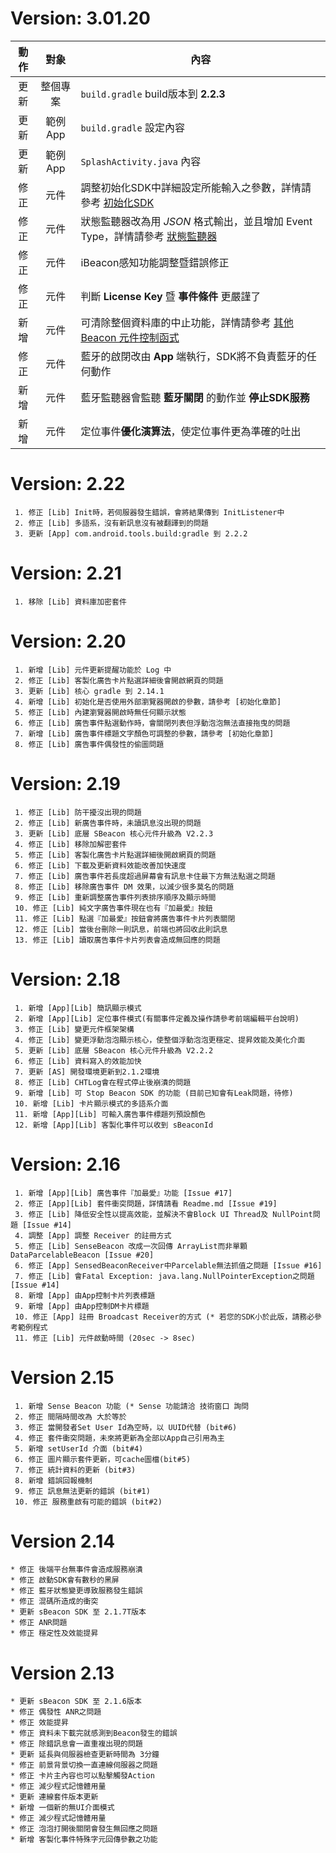 # Version: 3.01.20 #
|  動作  |  對象   | 內容                                       |
| :--: | :---: | ---------------------------------------- |
|  更新  | 整個專案  | `build.gradle` build版本到 **2.2.3**        |
|  更新  | 範例App | `build.gradle` 設定內容                      |
|  更新  | 範例App | `SplashActivity.java` 內容                 |
|  修正  |  元件   | 調整初始化SDK中詳細設定所能輸入之參數，詳情請參考 [初始化SDK](http://-dc-beaconnotifydemo.readthedocs.io/2.%20Init/#detail-init) |
|  修正  |  元件   | 狀態監聽器改為用 *JSON* 格式輸出，並且增加 Event Type，詳情請參考 [狀態監聽器](http://-dc-beaconnotifydemo.readthedocs.io/3.%20Listener/) |
|  修正  |  元件   | iBeacon感知功能調整暨錯誤修正                       |
|  修正  |  元件   | 判斷 **License Key** 暨 **事件條件** 更嚴謹了       |
|  新增  |  元件   | 可清除整個資料庫的中止功能，詳情請參考 [其他 Beacon 元件控制函式](http://-dc-beaconnotifydemo.readthedocs.io/6.%20Controller/) |
|  修正  |  元件   | 藍牙的啟閉改由 **App** 端執行，SDK將不負責藍牙的任何動作       |
|  新增  |  元件   | 藍牙監聽器會監聽 **藍牙關閉** 的動作並 **停止SDK服務**       |
|  新增  |  元件   | 定位事件**優化演算法**，使定位事件更為準確的吐出               |
# Version: 2.22 #
```
 1. 修正 [Lib] Init時，若伺服器發生錯誤，會將結果傳到 InitListener中
 2. 修正 [Lib] 多語系，沒有新訊息沒有被翻譯到的問題
 3. 更新 [App] com.android.tools.build:gradle 到 2.2.2
```
# Version: 2.21 #
```
 1. 移除 [Lib] 資料庫加密套件
```
# Version: 2.20 #
```
 1. 新增 [Lib] 元件更新提醒功能於 Log 中
 2. 修正 [Lib] 客製化廣告卡片點選詳細後會開啟網頁的問題
 3. 更新 [Lib] 核心 gradle 到 2.14.1
 4. 新增 [Lib] 初始化是否使用外部瀏覽器開啟的參數，請參考 [初始化章節]
 5. 修正 [Lib] 內建瀏覽器開啟時無任何顯示狀態
 6. 修正 [Lib] 廣告事件點選動作時，會關閉列表但浮動泡泡無法直接拖曳的問題
 7. 新增 [Lib] 廣告事件標題文字顏色可調整的參數，請參考 [初始化章節]
 8. 修正 [Lib] 廣告事件偶發性的偷圖問題
```
# Version: 2.19 #
```
 1. 修正 [Lib] 防干擾沒出現的問題
 2. 修正 [Lib] 新廣告事件時，未讀訊息沒出現的問題
 3. 更新 [Lib] 底層 SBeacon 核心元件升級為 V2.2.3
 4. 修正 [Lib] 移除加解密套件
 5. 修正 [Lib] 客製化廣告卡片點選詳細後開啟網頁的問題
 6. 修正 [Lib] 下載及更新資料效能改善加快速度
 7. 修正 [Lib] 廣告事件若長度超過屏幕會有訊息卡住最下方無法點選之問題
 8. 修正 [Lib] 移除廣告事件 DM 效果，以減少很多莫名的問題
 9. 修正 [Lib] 重新調整廣告事件列表排序順序及顯示時間
 10. 修正 [Lib] 純文字廣告事件現在也有『加最愛』按鈕
 11. 修正 [Lib] 點選『加最愛』按鈕會將廣告事件卡片列表關閉
 12. 修正 [Lib] 當後台刪除一則訊息，前端也將回收此則訊息
 13. 修正 [Lib] 讀取廣告事件卡片列表會造成無回應的問題
```
# Version: 2.18 #
```
 1. 新增 [App][Lib] 簡訊顯示模式
 2. 新增 [App][Lib] 定位事件模式(有關事件定義及操作請參考前端編輯平台說明)
 3. 修正 [Lib] 變更元件框架架構
 4. 修正 [Lib] 變更浮動泡泡顯示核心，使整個浮動泡泡更穩定、提昇效能及美化介面
 5. 更新 [Lib] 底層 SBeacon 核心元件升級為 V2.2.2
 6. 修正 [Lib] 資料寫入的效能加快
 7. 更新 [AS] 開發環境更新到2.1.2環境
 8. 修正 [Lib] CHTLog會在程式停止後崩潰的問題
 9. 新增 [Lib] 可 Stop Beacon SDK 的功能 (目前已知會有Leak問題，待修)
 10. 新增 [Lib] 卡片顯示模式的多語系介面
 11. 新增 [App][Lib] 可輸入廣告事件標題列預設顏色
 12. 新增 [App][Lib] 客製化事件可以收到 sBeaconId
```
# Version: 2.16 #
```
 1. 新增 [App][Lib] 廣告事件『加最愛』功能 [Issue #17]
 2. 修正 [App][Lib] 套件衝突問題，詳情請看 Readme.md [Issue #19]
 3. 修正 [Lib] 降低安全性以提高效能，並解決不會Block UI Thread及 NullPoint問題 [Issue #14]
 4. 調整 [App] 調整 Receiver 的註冊方式
 5. 修正 [Lib] SenseBeacon 改成一次回傳 ArrayList而非單顆DataParcelableBeacon [Issue #20]
 6. 修正 [App] SensedBeaconReceiver中Parcelable無法抓值之問題 [Issue #16]
 7. 修正 [Lib] 會Fatal Exception: java.lang.NullPointerException之問題 [Issue #14]
 8. 新增 [App] 由App控制卡片列表標題
 9. 新增 [App] 由App控制DM卡片標題
 10. 修正 [App] 註冊 Broadcast Receiver的方式 (* 若您的SDK小於此版，請務必參考範例程式
 11. 修正 [Lib] 元件啟動時間 (20sec -> 8sec)
```
# Version 2.15 #
```
 1. 新增 Sense Beacon 功能 (* Sense 功能請洽 技術窗口 詢問
 2. 修正 間隔時間改為 大於等於
 3. 修正 當開發者Set User Id為空時，以 UUID代替 (bit#6)
 4. 修正 套件衝突問題，未來將更新為全部以App自己引用為主
 5. 新增 setUserId 介面 (bit#4)
 6. 修正 圖片顯示套件更新，可cache圖檔(bit#5)
 7. 修正 統計資料的更新 (bit#3)
 8. 新增 錯誤回報機制
 9. 修正 訊息無法更新的錯誤 (bit#1)
 10. 修正 服務重啟有可能的錯誤 (bit#2)
```
# Version 2.14 #
```
* 修正 後端平台無事件會造成服務崩潰
* 修正 啟動SDK會有數秒的黑屏
* 修正 藍牙狀態變更導致服務發生錯誤
* 修正 混碼所造成的衝突
* 更新 sBeacon SDK 至 2.1.7T版本
* 修正 ANR問題
* 修正 穩定性及效能提昇
```
# Version 2.13 #
```
* 更新 sBeacon SDK 至 2.1.6版本
* 修正 偶發性 ANR之問題
* 修正 效能提昇
* 修正 資料未下載完就感測到Beacon發生的錯誤
* 修正 除錯訊息會一直重複出現的問題
* 更新 延長與伺服器檢查更新時間為 3分鐘
* 修正 前景背景切換一直連線伺服器之問題
* 修正 卡片主內容也可以點擊觸發Action
* 修正 減少程式記憶體用量
* 更新 連線套件版本更新
* 新增 一個新的無UI介面模式
* 修正 減少程式記憶體用量
* 修正 泡泡打開後關閉會發生無回應之問題
* 新增 客製化事件特殊字元回傳參數之功能
```

```

```